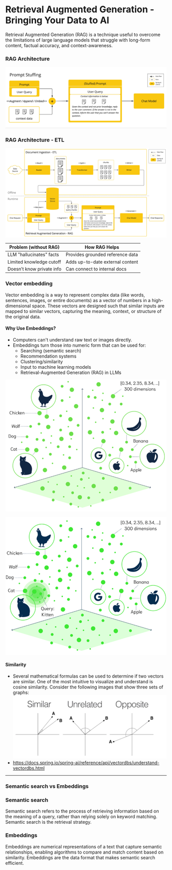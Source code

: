 # Retrieval Augmented Generation - Bringing Your Data to AI

Retrieval Augmented Generation (RAG) is a technique useful to overcome the limitations of large language models that struggle with long-form content, factual accuracy, and context-awareness.

### RAG Architecture
![rag.png](../docs/rag.png)

### RAG Architecture - ETL
![rag-etl.png](../docs/rag-etl.png)


| Problem (without RAG)        | How RAG Helps                        |
|-----------------------------|--------------------------------------|
| LLM "hallucinates" facts     | Provides grounded reference data     |
| Limited knowledge cutoff     | Adds up-to-date external content     |
| Doesn’t know private info    | Can connect to internal docs         |

### Vector embedding
Vector embedding is a way to represent complex data (like words, sentences, images, or entire documents) as a vector of numbers in a high-dimensional space. These vectors are designed such that similar inputs are mapped to similar vectors, capturing the meaning, context, or structure of the original data.

#### Why Use Embeddings?
- Computers can't understand raw text or images directly.
- Embeddings turn those into numeric form that can be used for:
    - Searching (semantic search)
    - Recommendation systems
    - Clustering/similarity
    - Input to machine learning models
    - Retrieval-Augmented Generation (RAG) in LLMs

![vector.png](../docs/vector.png)

![vector-search.png](../docs/vector-search.png)

#### Similarity
- Several mathematical formulas can be used to determine if two vectors are similar. One of the most intuitive to visualize and understand is cosine similarity. Consider the following images that show three sets of graphs:
  ![similarity.png](../docs/similarity.png)
- https://docs.spring.io/spring-ai/reference/api/vectordbs/understand-vectordbs.html

---

### Semantic search vs Embeddings
###  **Semantic search**
Semantic search refers to the process of retrieving information based on the meaning of
a query, rather than relying solely on keyword matching. Semantic search is the retrieval strategy.

### **Embeddings**
Embeddings are numerical representations of a text that capture semantic relationships, enabling
algorithms to compare and match content based on similarity. Embeddings are the data format that
makes semantic search efficient.


